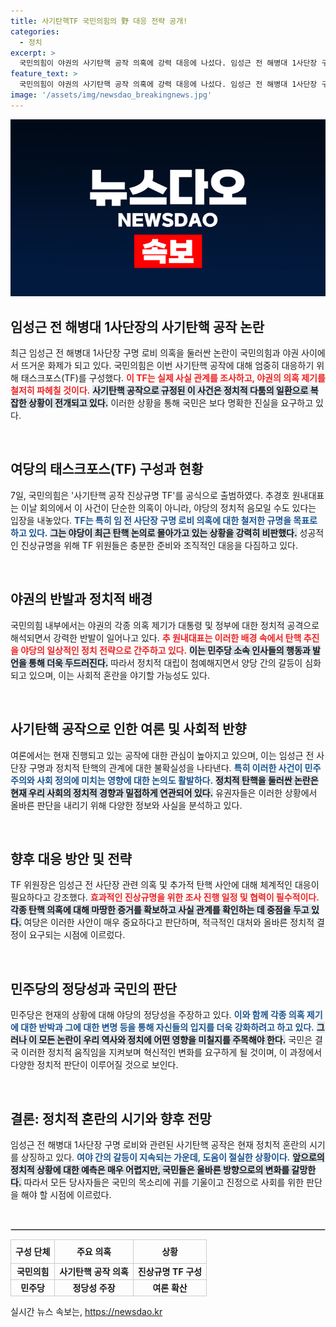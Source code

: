 ```yaml
---
title: 사기탄핵TF 국민의힘의 野 대응 전략 공개!
categories:
  - 정치
excerpt: >
  국민의힘이 야권의 사기탄핵 공작 의혹에 강력 대응에 나섰다. 임성근 전 해병대 1사단장 구명 로비 사건을 통해 탄핵 남발 방지법 추진을 예고하며, 진상 규명을 위한 태스크포스를 구성했다.
feature_text: >
  국민의힘이 야권의 사기탄핵 공작 의혹에 강력 대응에 나섰다. 임성근 전 해병대 1사단장 구명 로비 사건을 통해 탄핵 남발 방지법 추진을 예고하며, 진상 규명을 위한 태스크포스를 구성했다.
image: '/assets/img/newsdao_breakingnews.jpg'
---
```


<p><img src="/assets/img/newsdao_breakingnews.jpg" alt="firstkoreanews 속보" /></p>

<h2 data-ke-size="size26">임성근 전 해병대 1사단장의 사기탄핵 공작 논란</h2>

<p data-ke-size="size16">최근 임성근 전 해병대 1사단장 구명 로비 의혹을 둘러싼 논란이 국민의힘과 야권 사이에서 뜨거운 화제가 되고 있다. 국민의힘은 이번 사기탄핵 공작에 대해 엄중히 대응하기 위해 태스크포스(TF)를 구성했다. <b><span style="color: #ee2323;">이 TF는 실제 사실 관계를 조사하고, 야권의 의혹 제기를 철저히 파헤칠 것이다.</span></b> <b><span style="background-color: #21538527;">사기탄핵 공작으로 규정된 이 사건은 정치적 다툼의 일환으로 복잡한 상황이 전개되고 있다.</span></b> 이러한 상황을 통해 국민은 보다 명확한 진실을 요구하고 있다.</p>

<p data-ke-size="size16">&nbsp;</p>

<h2 data-ke-size="size26">여당의 태스크포스(TF) 구성과 현황</h2>

<p data-ke-size="size16">7일, 국민의힘은 '사기탄핵 공작 진상규명 TF'를 공식으로 출범하였다. 추경호 원내대표는 이날 회의에서 이 사건이 단순한 의혹이 아니라, 야당의 정치적 음모일 수도 있다는 입장을 내놓았다. <b><span style="color: #1a5490;">TF는 특히 임 전 사단장 구명 로비 의혹에 대한 철저한 규명을 목표로 하고 있다.</span></b> <b><span style="background-color: #21538527;">그는 야당이 최근 탄핵 논의로 몰아가고 있는 상황을 강력히 비판했다.</span></b> 성공적인 진상규명을 위해 TF 위원들은 충분한 준비와 조직적인 대응을 다짐하고 있다.</p>

<p data-ke-size="size16">&nbsp;</p>

<h2 data-ke-size="size26">야권의 반발과 정치적 배경</h2>

<p data-ke-size="size16">국민의힘 내부에서는 야권의 각종 의혹 제기가 대통령 및 정부에 대한 정치적 공격으로 해석되면서 강력한 반발이 일어나고 있다. <b><span style="color: #ee2323;">추 원내대표는 이러한 배경 속에서 탄핵 추진을 야당의 일상적인 정치 전략으로 간주하고 있다.</span></b> <b><span style="background-color: #21538527;">이는 민주당 소속 인사들의 행동과 발언을 통해 더욱 두드러진다.</span></b> 따라서 정치적 대립이 첨예해지면서 양당 간의 갈등이 심화되고 있으며, 이는 사회적 혼란을 야기할 가능성도 있다.</p>

<p data-ke-size="size16">&nbsp;</p>

<h2 data-ke-size="size26">사기탄핵 공작으로 인한 여론 및 사회적 반향</h2>

<p data-ke-size="size16">여론에서는 현재 진행되고 있는 공작에 대한 관심이 높아지고 있으며, 이는 임성근 전 사단장 구명과 정치적 탄핵의 관계에 대한 불확실성을 나타낸다. <b><span style="color: #1a5490;">특히 이러한 사건이 민주주의와 사회 정의에 미치는 영향에 대한 논의도 활발하다.</span></b> <b><span style="background-color: #21538527;">정치적 탄핵을 둘러싼 논란은 현재 우리 사회의 정치적 경향과 밀접하게 연관되어 있다.</span></b> 유권자들은 이러한 상황에서 올바른 판단을 내리기 위해 다양한 정보와 사실을 분석하고 있다.</p>

<p data-ke-size="size16">&nbsp;</p>

<h2 data-ke-size="size26">향후 대응 방안 및 전략</h2>

<p data-ke-size="size16">TF 위원장은 임성근 전 사단장 관련 의혹 및 추가적 탄핵 사안에 대해 체계적인 대응이 필요하다고 강조했다. <b><span style="color: #ee2323;">효과적인 진상규명을 위한 조사 진행 일정 및 협력이 필수적이다.</span></b> <b><span style="background-color: #21538527;">각종 탄핵 의혹에 대해 마땅한 증거를 확보하고 사실 관계를 확인하는 데 중점을 두고 있다.</span></b> 여당은 이러한 사안이 매우 중요하다고 판단하며, 적극적인 대처와 올바른 정치적 결정이 요구되는 시점에 이르렀다.</p>

<p data-ke-size="size16">&nbsp;</p>

<h2 data-ke-size="size26">민주당의 정당성과 국민의 판단</h2>

<p data-ke-size="size16">민주당은 현재의 상황에 대해 야당의 정당성을 주장하고 있다. <b><span style="color: #1a5490;">이와 함께 각종 의혹 제기에 대한 반박과 그에 대한 변명 등을 통해 자신들의 입지를 더욱 강화하려고 하고 있다.</span></b> <b><span style="background-color: #21538527;">그러나 이 모든 논란이 우리 역사와 정치에 어떤 영향을 미칠지를 주목해야 한다.</span></b> 국민은 결국 이러한 정치적 움직임을 지켜보며 혁신적인 변화를 요구하게 될 것이며, 이 과정에서 다양한 정치적 판단이 이루어질 것으로 보인다.</p>

<p data-ke-size="size16">&nbsp;</p>

<h2 data-ke-size="size26">결론: 정치적 혼란의 시기와 향후 전망</h2>

<p data-ke-size="size16">임성근 전 해병대 1사단장 구명 로비와 관련된 사기탄핵 공작은 현재 정치적 혼란의 시기를 상징하고 있다. <b><span style="color: #1a5490;">여야 간의 갈등이 지속되는 가운데, 도움이 절실한 상황이다.</span></b> <b><span style="background-color: #21538527;">앞으로의 정치적 상황에 대한 예측은 매우 어렵지만, 국민들은 올바른 방향으로의 변화를 갈망한다.</span></b> 따라서 모든 당사자들은 국민의 목소리에 귀를 기울이고 진정으로 사회를 위한 판단을 해야 할 시점에 이르렀다.</p>

<p data-ke-size="size16">&nbsp;</p>

<hr style="border: 1px solid #ccc;"/> 

<table style="width: 100%; border-collapse: collapse;">
  <tr>
    <th style="border: 1px solid #ccc; text-align: center; height: 30px;"><b>구성 단체</b></th>
    <th style="border: 1px solid #ccc; text-align: center; height: 30px;"><b>주요 의혹</b></th>
    <th style="border: 1px solid #ccc; text-align: center; height: 30px;"><b>상황</b></th>
  </tr>
  <tr>
    <td style="border: 1px solid #ccc; text-align: center; height: 17px;"><b>국민의힘</b></td>
    <td style="border: 1px solid #ccc; text-align: center; height: 17px;"><b>사기탄핵 공작 의혹</b></td>
    <td style="border: 1px solid #ccc; text-align: center; height: 17px;"><b>진상규명 TF 구성</b></td>
  </tr>
  <tr>
    <td style="border: 1px solid #ccc; text-align: center; height: 17px;"><b>민주당</b></td>
    <td style="border: 1px solid #ccc; text-align: center; height: 17px;"><b>정당성 주장</b></td>
    <td style="border: 1px solid #ccc; text-align: center; height: 17px;"><b>여론 확산</b></td>
  </tr>
</table>
실시간 뉴스 속보는, <a href="https://newsdao.kr" rel="dofollow">https://newsdao.kr</a>


